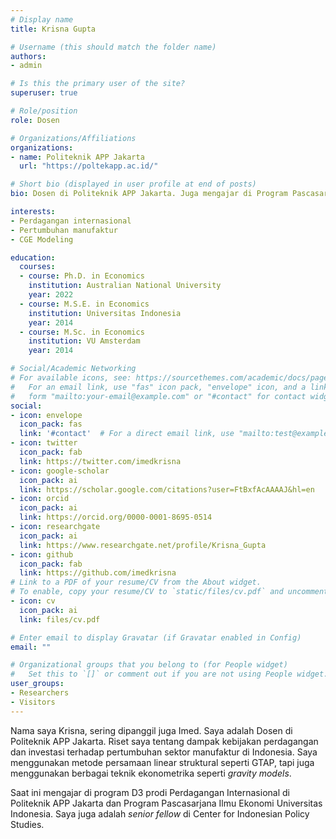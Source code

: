 ```yaml
---
# Display name
title: Krisna Gupta

# Username (this should match the folder name)
authors:
- admin

# Is this the primary user of the site?
superuser: true

# Role/position
role: Dosen

# Organizations/Affiliations
organizations:
- name: Politeknik APP Jakarta
  url: "https://poltekapp.ac.id/"

# Short bio (displayed in user profile at end of posts)
bio: Dosen di Politeknik APP Jakarta. Juga mengajar di Program Pascasarjana Universitas Indonesia. Associate researcher di Center for Indonesian Policy Studies. Fokus penelitian tentang dampak kebijakan perdagangan dan investasi terhadap ekonomi Indonesia, terutama sektor manufaktur.

interests:
- Perdagangan internasional
- Pertumbuhan manufaktur
- CGE Modeling

education:
  courses:
  - course: Ph.D. in Economics
    institution: Australian National University
    year: 2022
  - course: M.S.E. in Economics
    institution: Universitas Indonesia
    year: 2014
  - course: M.Sc. in Economics
    institution: VU Amsterdam
    year: 2014

# Social/Academic Networking
# For available icons, see: https://sourcethemes.com/academic/docs/page-builder/#icons
#   For an email link, use "fas" icon pack, "envelope" icon, and a link in the
#   form "mailto:your-email@example.com" or "#contact" for contact widget.
social:
- icon: envelope
  icon_pack: fas
  link: '#contact'  # For a direct email link, use "mailto:test@example.org".
- icon: twitter
  icon_pack: fab
  link: https://twitter.com/imedkrisna
- icon: google-scholar
  icon_pack: ai
  link: https://scholar.google.com/citations?user=FtBxfAcAAAAJ&hl=en
- icon: orcid
  icon_pack: ai
  link: https://orcid.org/0000-0001-8695-0514
- icon: researchgate
  icon_pack: ai
  link: https://www.researchgate.net/profile/Krisna_Gupta
- icon: github
  icon_pack: fab
  link: https://github.com/imedkrisna
# Link to a PDF of your resume/CV from the About widget.
# To enable, copy your resume/CV to `static/files/cv.pdf` and uncomment the lines below.
- icon: cv
  icon_pack: ai
  link: files/cv.pdf

# Enter email to display Gravatar (if Gravatar enabled in Config)
email: ""

# Organizational groups that you belong to (for People widget)
#   Set this to `[]` or comment out if you are not using People widget.
user_groups:
- Researchers
- Visitors
---
```


 Nama saya Krisna, sering dipanggil juga Imed. Saya adalah Dosen di Politeknik APP Jakarta. Riset saya tentang dampak kebijakan perdagangan dan investasi terhadap pertumbuhan sektor manufaktur di Indonesia. Saya menggunakan metode persamaan linear struktural seperti GTAP, tapi juga menggunakan berbagai teknik ekonometrika seperti *gravity models*.

 Saat ini mengajar di program D3 prodi Perdagangan Internasional di Politeknik APP Jakarta dan Program Pascasarjana Ilmu Ekonomi Universitas Indonesia. Saya juga adalah _senior fellow_ di Center for Indonesian Policy Studies.
